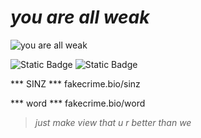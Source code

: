 # *you are all weak*

![you are all weak](https://i.pinimg.com/564x/ad/35/37/ad3537ad5e99c5ec93802c641b8d3361.jpg)

![Static Badge](https://img.shields.io/badge/sins-gray?logo=telegram&link=https%3A%2F%2Ft.me%2Fsinzbtw)      ![Static Badge](https://img.shields.io/badge/word.exe-gray?logo=telegram&link=https%3A%2F%2Ft.me%2Fluaenjoyer)

*** SINZ ***
fakecrime.bio/sinz

*** word ***
fakecrime.bio/word

> *just make view that u r better than we*
